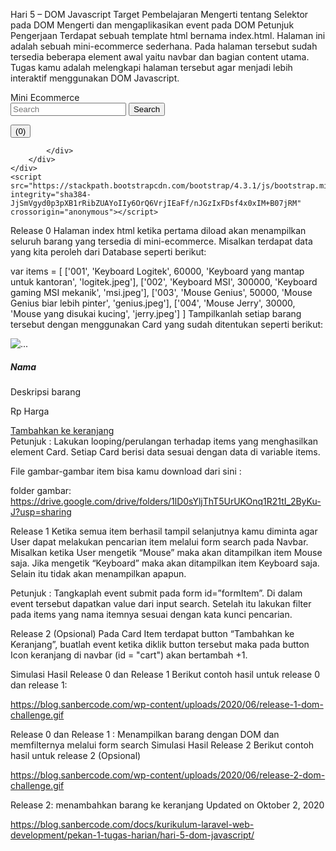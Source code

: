 Hari 5 – DOM Javascript
Target Pembelajaran
Mengerti tentang Selektor pada DOM
Mengerti dan mengaplikasikan event pada DOM
Petunjuk Pengerjaan
Terdapat sebuah template html bernama index.html. Halaman ini adalah sebuah mini-ecommerce sederhana. Pada halaman tersebut sudah tersedia beberapa element awal yaitu navbar dan bagian content utama. Tugas kamu adalah melengkapi halaman tersebut agar menjadi lebih interaktif menggunakan DOM Javascript.

<!DOCTYPE html>
<html lang="en">
<head>
    <meta charset="UTF-8">
    <meta name="viewport" content="width=device-width, initial-scale=1.0">
    <meta http-equiv="X-UA-Compatible" content="ie=edge">
    <title>Latihan DOM</title>
    <link rel="stylesheet" href="https://stackpath.bootstrapcdn.com/bootstrap/4.3.1/css/bootstrap.min.css" integrity="sha384-ggOyR0iXCbMQv3Xipma34MD+dH/1fQ784/j6cY/iJTQUOhcWr7x9JvoRxT2MZw1T" crossorigin="anonymous">
    <script defer src="https://use.fontawesome.com/releases/v5.8.1/js/all.js" integrity="sha384-g5uSoOSBd7KkhAMlnQILrecXvzst9TdC09/VM+pjDTCM+1il8RHz5fKANTFFb+gQ" crossorigin="anonymous"></script>
</head>
<body>
    <div class="container">
        <nav class="navbar navbar-light bg-light">
            <a class="navbar-brand">Mini Ecommerce</a>
            <form class="form-inline" id="formItem">
                <input class="form-control mr-sm-2" type="search" placeholder="Search"  id="keyword" aria-label="Search">
                <button class="btn btn-outline-success my-2 my-sm-0" type="submit" id="searchItem">Search</button>
            </form>
            <button class="btn btn-primary" id="cart"><i class="fas fa-shopping-cart"></i>(0)</button>
        </nav>
        <div class="row">
            <div class="col-md-12 mt-2"  id="listBarang" >
                
            </div>
        </div>
    </div>
    <script src="https://stackpath.bootstrapcdn.com/bootstrap/4.3.1/js/bootstrap.min.js" integrity="sha384-JjSmVgyd0p3pXB1rRibZUAYoIIy6OrQ6VrjIEaFf/nJGzIxFDsf4x0xIM+B07jRM" crossorigin="anonymous"></script>
</body>
</html>
Release 0
Halaman index html ketika pertama diload akan menampilkan seluruh barang yang tersedia di mini-ecommerce. Misalkan terdapat data yang kita peroleh dari Database seperti berikut:


var items = [
    ['001', 'Keyboard Logitek', 60000, 'Keyboard yang mantap untuk kantoran', 'logitek.jpeg'], 
    ['002', 'Keyboard MSI', 300000, 'Keyboard gaming MSI mekanik', 'msi.jpeg'],
    ['003', 'Mouse Genius', 50000, 'Mouse Genius biar lebih pinter', 'genius.jpeg'],
    ['004', 'Mouse Jerry', 30000, 'Mouse yang disukai kucing', 'jerry.jpeg']
]
Tampilkanlah setiap barang tersebut dengan menggunakan Card yang sudah ditentukan seperti berikut:

<!-- Component Card dari Bootstrap -->

<div class="card" style="width: 18rem;">
    <img src="..." class="card-img-top" alt="...">
    <div class="card-body">
        <h5 class="card-title" id="itemName">Nama</h5>
        <p class="card-text" id="itemDesc">Deskripsi barang</p>
        <p class="card-text">Rp Harga</p>
        <a href="#" class="btn btn-primary" id="addCart">Tambahkan ke keranjang</a>
    </div>
</div>
Petunjuk : Lakukan looping/perulangan terhadap items yang menghasilkan element Card. Setiap Card berisi data sesuai dengan data di variable items.

File gambar-gambar item bisa kamu download dari sini :

folder gambar: https://drive.google.com/drive/folders/1lD0sYljThT5UrUKOnq1R21tI_2ByKu-J?usp=sharing

Release 1
Ketika semua item berhasil tampil selanjutnya kamu diminta agar User dapat melakukan pencarian item melalui form search pada Navbar. Misalkan ketika User mengetik “Mouse” maka akan ditampilkan item Mouse saja. Jika mengetik “Keyboard” maka akan ditampilkan item Keyboard saja. Selain itu tidak akan menampilkan apapun.

Petunjuk : Tangkaplah event submit pada form id=”formItem”. Di dalam event tersebut dapatkan value dari input search. Setelah itu lakukan filter pada items yang nama itemnya sesuai dengan kata kunci pencarian.

Release 2 (Opsional)
Pada Card Item terdapat button “Tambahkan ke Keranjang”, buatlah event ketika diklik button tersebut maka pada button Icon keranjang di navbar (id = "cart") akan bertambah +1.

Simulasi Hasil Release 0 dan Release 1
Berikut contoh hasil untuk release 0 dan release 1:

https://blog.sanbercode.com/wp-content/uploads/2020/06/release-1-dom-challenge.gif

Release 0 dan Release 1 : Menampilkan barang dengan DOM dan memfilternya melalui form search
Simulasi Hasil Release 2
Berikut contoh hasil untuk release 2 (Opsional)

https://blog.sanbercode.com/wp-content/uploads/2020/06/release-2-dom-challenge.gif

Release 2: menambahkan barang ke keranjang
Updated on Oktober 2, 2020

https://blog.sanbercode.com/docs/kurikulum-laravel-web-development/pekan-1-tugas-harian/hari-5-dom-javascript/